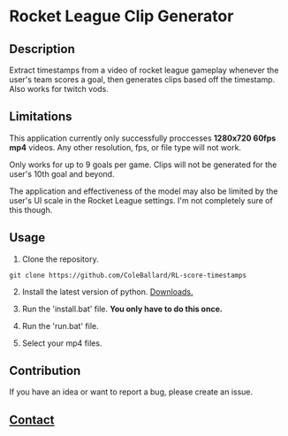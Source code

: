 # Rocket League Clip Generator

## Description
 
Extract timestamps from a video of rocket league gameplay whenever the user's team scores a goal, then generates clips based off the timestamp. Also works for twitch vods.

## Limitations

This application currently only successfully proccesses **1280x720 60fps mp4** videos. Any other resolution, fps, or file type will not work.

Only works for up to 9 goals per game. Clips will not be generated for the user's 10th goal and beyond.

The application and effectiveness of the model may also be limited by the user's UI scale in the Rocket League settings. I'm not completely sure of this though.

## **Usage**

1. Clone the repository.

```shell
git clone https://github.com/ColeBallard/RL-score-timestamps
```

2. Install the latest version of python. [Downloads.](https://www.python.org/downloads/)

3. Run the 'install.bat' file. **You only have to do this once.**

4. Run the 'run.bat' file.

5. Select your mp4 files.

## Contribution

If you have an idea or want to report a bug, please create an issue.

## **[Contact](https://coleb.io/contact)**

